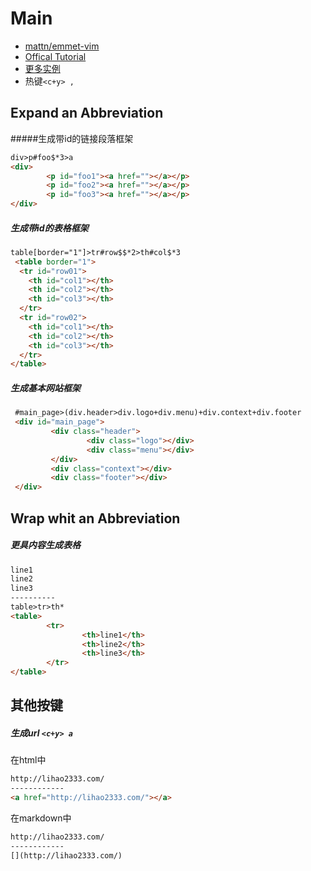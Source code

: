 # Main 
* [mattn/emmet-vim](https://github.com/mattn/emmet-vim)
* [Offical Tutorial](https://raw.githubusercontent.com/mattn/emmet-vim/master/TUTORIAL)
* [更多实例](https://www.cnblogs.com/dieangel/p/5123855.html)
* 热键`<c+y> ,`

## Expand an Abbreviation

#####生成带id的链接段落框架
```html
div>p#foo$*3>a
<div>
        <p id="foo1"><a href=""></a></p>
        <p id="foo2"><a href=""></a></p>
        <p id="foo3"><a href=""></a></p>
</div>
```
##### 生成带id的表格框架
```html
table[border="1"]>tr#row$$*2>th#col$*3
 <table border="1">
  <tr id="row01">
    <th id="col1"></th>
    <th id="col2"></th>
    <th id="col3"></th>
  </tr>
  <tr id="row02">
    <th id="col1"></th>
    <th id="col2"></th>
    <th id="col3"></th>
  </tr>
</table>
```
##### 生成基本网站框架

```html
 #main_page>(div.header>div.logo+div.menu)+div.context+div.footer
 <div id="main_page">
         <div class="header">
                 <div class="logo"></div>
                 <div class="menu"></div>
         </div>
         <div class="context"></div>
         <div class="footer"></div>
 </div>
```

## Wrap whit an Abbreviation

##### 更具内容生成表格

```html
line1
line2
line3
----------
table>tr>th*
<table>
        <tr>
                <th>line1</th>
                <th>line2</th>
                <th>line3</th>
        </tr>
</table>
```
## 其他按键
##### 生成url `<c+y> a`
在html中
```html
http://lihao2333.com/
------------
<a href="http://lihao2333.com/"></a>

```
在markdown中
```markdown
http://lihao2333.com/
------------
[](http://lihao2333.com/)
```
